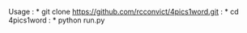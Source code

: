 Usage
: * git clone https://github.com/rcconvict/4pics1word.git
: * cd 4pics1word
: * python run.py <letters> <word length>

